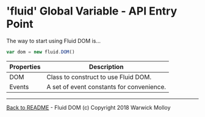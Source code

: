 # 'fluid' Global Variable - API Entry Point

The way to start using Fluid DOM is...
```js
var dom = new fluid.DOM()
```

| Properties | Description |
|------------|-------------|
| DOM | Class to construct to use Fluid DOM. |
| Events | A set of event constants for convenience. |


----
[Back to README](./README.md) - Fluid DOM (c) Copyright 2018 Warwick Molloy
